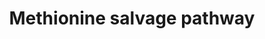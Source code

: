 ---
authors:
- Anwesha
- Eweitz
description: Developed by Gramene.org  Source:[http://plantreactome.gramene.org/ Plant
  Reactome].
last-edited: 2021-05-24
organisms:
- Oryza sativa
redirect_from:
- /index.php/Pathway:WP2985
- /instance/WP2985
revision: null
schema-jsonld:
- '@context': https://schema.org/
  '@id': https://wikipathways.github.io/pathways/WP2985.html
  '@type': Dataset
  creator:
    '@type': Organization
    name: WikiPathways
  description: Developed by Gramene.org  Source:[http://plantreactome.gramene.org/
    Plant Reactome].
  keywords:
  - ''
  - (LOC_OS06G02220.1)
  - (LOC_OS11G11050.1)
  - 1-aminocyclopropane-1-carboxylate
  - 2-oxo-4-methylthiobutanoate
  - 5'-methylthioadenosine
  - 5-(methylthio)-2,3-dioxopentyl
  - 5-methylthioribose
  - 5-methylthioribose-1-phosphate
  - 5-methylthioribulose-1-phosphate
  - ADP
  - ATP
  - Ade
  - AdoMet
  - H2O
  - HCOOH
  - L-Met
  - MTA/SAH nucleosidase
  - O2
  - PPi
  - Pi
  - S-adenosylmethionine
  - S-methyl-5-thioribose
  - a keto acid
  - a standard alpha
  - amino acid
  - aminocyclopropane
  - carboxylate
  - isomerase
  - kinase
  - methylthioribose-1-phosphate
  - phosphate
  - synthetase
  - synthetases
  license: CC0
  name: Methionine salvage pathway
seo: CreativeWork
title: Methionine salvage pathway
wpid: WP2985
---